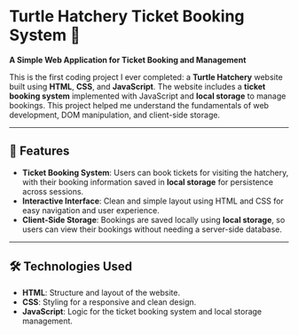 # Turtle Hatchery Ticket Booking System 🐢

**A Simple Web Application for Ticket Booking and Management**

This is the first coding project I ever completed: a **Turtle Hatchery** website built using **HTML**, **CSS**, and **JavaScript**. The website includes a **ticket booking system** implemented with JavaScript and **local storage** to manage bookings. This project helped me understand the fundamentals of web development, DOM manipulation, and client-side storage.

---

## 🌟 Features

- **Ticket Booking System**: Users can book tickets for visiting the hatchery, with their booking information saved in **local storage** for persistence across sessions.
- **Interactive Interface**: Clean and simple layout using HTML and CSS for easy navigation and user experience.
- **Client-Side Storage**: Bookings are saved locally using **local storage**, so users can view their bookings without needing a server-side database.

---

## 🛠️ Technologies Used
- **HTML**: Structure and layout of the website.
- **CSS**: Styling for a responsive and clean design.
- **JavaScript**: Logic for the ticket booking system and local storage management.


